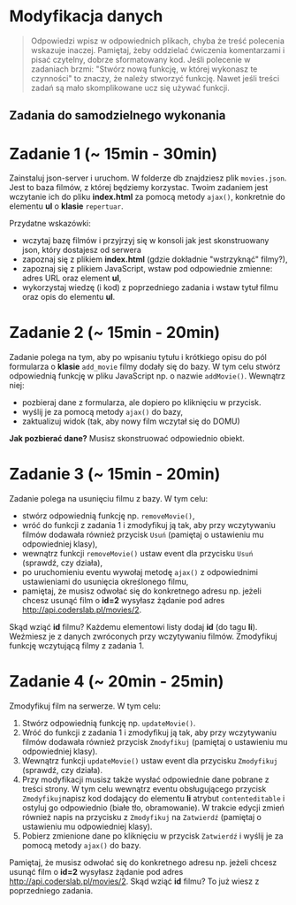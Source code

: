 # Modyfikacja danych

> Odpowiedzi wpisz w odpowiednich plikach, chyba że treść polecenia wskazuje inaczej.
Pamiętaj, żeby oddzielać ćwiczenia komentarzami i pisać czytelny, dobrze sformatowany kod.
Jeśli  polecenie w zadaniach brzmi: "Stwórz nową funkcję, w której wykonasz te czynności" to znaczy, że
należy stworzyć funkcję. Nawet jeśli treści zadań są mało skomplikowane
ucz się używać funkcji.


## Zadania do samodzielnego wykonania


# Zadanie 1 (~ 15min - 30min)

Zainstaluj json-server i uruchom.
W folderze db znajdziesz plik ```movies.json```. Jest to baza filmów, z której będziemy korzystac. Twoim zadaniem jest wczytanie ich do pliku **index.html** za pomocą metody ```ajax()```, konkretnie do elementu **ul** o **klasie** ```repertuar```.

Przydatne wskazówki:
* wczytaj bazę filmów i przyjrzyj się w konsoli jak jest skonstruowany json, który dostajesz od serwera
* zapoznaj się z plikiem **index.html** (gdzie dokładnie "wstrzyknąć" filmy?),
* zapoznaj się z plikiem JavaScript, wstaw pod odpowiednie zmienne: adres URL oraz element **ul**,
* wykorzystaj wiedzę (i kod) z poprzedniego zadania i wstaw tytuł filmu oraz opis do elementu **ul**.

# Zadanie 2 (~ 15min - 20min)

Zadanie polega na tym, aby po wpisaniu tytułu i krótkiego opisu do pól formularza o **klasie** ```add_movie``` filmy dodały się do bazy. W tym celu stwórz odpowiednią funkcję w pliku JavaScript np. o nazwie ```addMovie()```. Wewnątrz niej:
* pozbieraj dane z formularza, ale dopiero po kliknięciu w przycisk.
* wyślij je za pomocą metody ```ajax()``` do bazy,
* zaktualizuj widok (tak, aby nowy film wczytał się do DOMU)

**Jak pozbierać dane?**
Musisz skonstruować odpowiednio obiekt.


# Zadanie 3 (~ 15min - 20min)

Zadanie polega na usunięciu filmu z bazy. W tym celu:
* stwórz odpowiednią funkcję np. ```removeMovie()```,
* wróć do funkcji z zadania 1 i zmodyfikuj ją tak, aby przy wczytywaniu filmów dodawała również przycisk ```Usuń``` (pamiętaj o ustawieniu mu odpowiedniej klasy),
* wewnątrz funkcji ```removeMovie()``` ustaw event dla przycisku ```Usuń``` (sprawdź, czy działa),
* po uruchomieniu eventu wywołaj metodę ```ajax()``` z odpowiednimi ustawieniami do usunięcia określonego filmu,
* pamiętaj, że musisz odwołać się do konkretnego adresu np. jeżeli chcesz usunąć film o **id=2** wysyłasz żądanie pod adres http://api.coderslab.pl/movies/2.

Skąd wziąć **id** filmu? Każdemu elementowi listy dodaj **id** (do tagu **li**). Weźmiesz je z danych zwróconych przy wczytywaniu filmów. Zmodyfikuj funkcję wczytującą filmy z zadania 1.

# Zadanie 4 (~ 20min - 25min)

Zmodyfikuj film na serwerze. W tym celu:
1. Stwórz odpowiednią funkcję np. ```updateMovie()```.
2. Wróć do funkcji z zadania 1 i zmodyfikuj ją tak, aby przy wczytywaniu filmów dodawała również przycisk ```Zmodyfikuj```  (pamiętaj o ustawieniu mu odpowiedniej klasy).
3. Wewnątrz funkcji ```updateMovie()``` ustaw event dla przycisku ```Zmodyfikuj``` (sprawdź, czy działa).
4. Przy modyfikacji musisz także wysłać odpowiednie dane pobrane z treści strony. W tym celu wewnątrz eventu obsługującego przycisk ```Zmodyfikuj```napisz kod dodający do elementu **li** atrybut ```contenteditable``` i ostyluj go odpowiednio (białe tło, obramowanie). W trakcie edycji zmień również napis na przycisku z ```Zmodyfikuj``` na ```Zatwierdź``` (pamiętaj o ustawieniu mu odpowiedniej klasy).
5. Pobierz zmienione dane po kliknięciu w przycisk ```Zatwierdź``` i wyślij je za pomocą metody ```ajax()``` do bazy.

Pamiętaj, że musisz odwołać się do konkretnego adresu np. jeżeli chcesz usunąć film o **id=2** wysyłasz żądanie pod adres http://api.coderslab.pl/movies/2. Skąd wziąć **id** filmu? To już wiesz z poprzedniego zadania.
